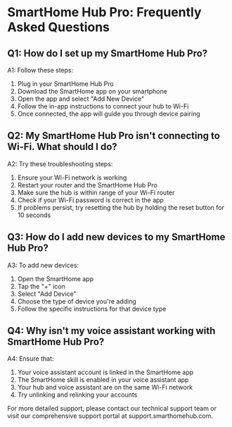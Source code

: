 # SmartHome Hub Pro: Frequently Asked Questions

## Q1: How do I set up my SmartHome Hub Pro?
A1: Follow these steps:
1. Plug in your SmartHome Hub Pro
2. Download the SmartHome app on your smartphone
3. Open the app and select "Add New Device"
4. Follow the in-app instructions to connect your hub to Wi-Fi
5. Once connected, the app will guide you through device pairing

## Q2: My SmartHome Hub Pro isn't connecting to Wi-Fi. What should I do?
A2: Try these troubleshooting steps:
1. Ensure your Wi-Fi network is working
2. Restart your router and the SmartHome Hub Pro
3. Make sure the hub is within range of your Wi-Fi router
4. Check if your Wi-Fi password is correct in the app
5. If problems persist, try resetting the hub by holding the reset button for 10 seconds

## Q3: How do I add new devices to my SmartHome Hub Pro?
A3: To add new devices:
1. Open the SmartHome app
2. Tap the "+" icon
3. Select "Add Device"
4. Choose the type of device you're adding
5. Follow the specific instructions for that device type

## Q4: Why isn't my voice assistant working with SmartHome Hub Pro?
A4: Ensure that:
1. Your voice assistant account is linked in the SmartHome app
2. The SmartHome skill is enabled in your voice assistant app
3. Your hub and voice assistant are on the same Wi-Fi network
4. Try unlinking and relinking your accounts

For more detailed support, please contact our technical support team or visit our comprehensive support portal at support.smarthomehub.com.
